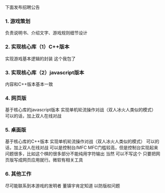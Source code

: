下面发布招聘公告
### 1. 游戏策划
负责说明书、介绍文字、游戏规则细节设计
### 2. 实现核心库（1）C++版本
实现游戏基本逻辑的封装
这个我包了
### 3. 实现核心库（2）javascript版本
内容和C++版本基本一致
### 4. 网页版
基于核心库的javascript版本
实现单机轮流操作对战（双人冰火人类似的模式）
可以的话，加上双人在线对战
### 5. 桌面版
基于核心库的C++版本
实现单机轮流操作对战（双人冰火人类似的模式）
可以的话，加上双人在线对战
可以是控制台/MFC
MFC门槛较高，但是控制台实现起来问题很多，比如这个棋的很多部分不能纯用字符输出
当然
可以不写这个
只要把网页版写成网页应用就行。微软有相关工具
### 6. 其他工作
尽可能联系到本游戏的发明者
董镇宇肯定知道
以防版权问题

